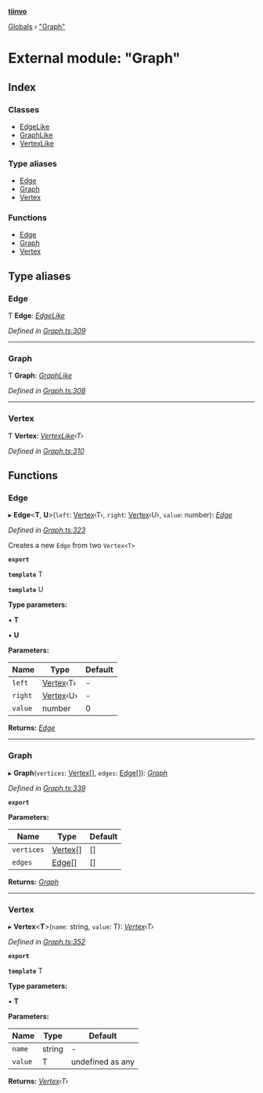 **[tiinvo](../README.md)**

[Globals](../README.md) › ["Graph"](_graph_.md)

# External module: "Graph"

## Index

### Classes

* [EdgeLike](../classes/_graph_.edgelike.md)
* [GraphLike](../classes/_graph_.graphlike.md)
* [VertexLike](../classes/_graph_.vertexlike.md)

### Type aliases

* [Edge](_graph_.md#edge)
* [Graph](_graph_.md#graph)
* [Vertex](_graph_.md#vertex)

### Functions

* [Edge](_graph_.md#edge)
* [Graph](_graph_.md#graph)
* [Vertex](_graph_.md#vertex)

## Type aliases

###  Edge

Ƭ **Edge**: *[EdgeLike](../classes/_graph_.edgelike.md)*

*Defined in [Graph.ts:309](https://github.com/OctoD/tiinvo/blob/f0cb45e/src/Graph.ts#L309)*

___

###  Graph

Ƭ **Graph**: *[GraphLike](../classes/_graph_.graphlike.md)*

*Defined in [Graph.ts:308](https://github.com/OctoD/tiinvo/blob/f0cb45e/src/Graph.ts#L308)*

___

###  Vertex

Ƭ **Vertex**: *[VertexLike](../classes/_graph_.vertexlike.md)‹T›*

*Defined in [Graph.ts:310](https://github.com/OctoD/tiinvo/blob/f0cb45e/src/Graph.ts#L310)*

## Functions

###  Edge

▸ **Edge**<**T**, **U**>(`left`: [Vertex](_graph_.md#vertex)‹T›, `right`: [Vertex](_graph_.md#vertex)‹U›, `value`: number): *[Edge]()*

*Defined in [Graph.ts:323](https://github.com/OctoD/tiinvo/blob/f0cb45e/src/Graph.ts#L323)*

Creates a new `Edge` from two `Vertex<T>`

**`export`** 

**`template`** T

**`template`** U

**Type parameters:**

▪ **T**

▪ **U**

**Parameters:**

Name | Type | Default |
------ | ------ | ------ |
`left` | [Vertex](_graph_.md#vertex)‹T› | - |
`right` | [Vertex](_graph_.md#vertex)‹U› | - |
`value` | number | 0 |

**Returns:** *[Edge]()*

___

###  Graph

▸ **Graph**(`vertices`: [Vertex](_graph_.md#vertex)[], `edges`: [Edge](_graph_.md#edge)[]): *[Graph]()*

*Defined in [Graph.ts:339](https://github.com/OctoD/tiinvo/blob/f0cb45e/src/Graph.ts#L339)*

**`export`** 

**Parameters:**

Name | Type | Default |
------ | ------ | ------ |
`vertices` | [Vertex](_graph_.md#vertex)[] |  [] |
`edges` | [Edge](_graph_.md#edge)[] |  [] |

**Returns:** *[Graph]()*

___

###  Vertex

▸ **Vertex**<**T**>(`name`: string, `value`: T): *[Vertex]()‹T›*

*Defined in [Graph.ts:352](https://github.com/OctoD/tiinvo/blob/f0cb45e/src/Graph.ts#L352)*

**`export`** 

**`template`** T

**Type parameters:**

▪ **T**

**Parameters:**

Name | Type | Default |
------ | ------ | ------ |
`name` | string | - |
`value` | T |  undefined as any |

**Returns:** *[Vertex]()‹T›*